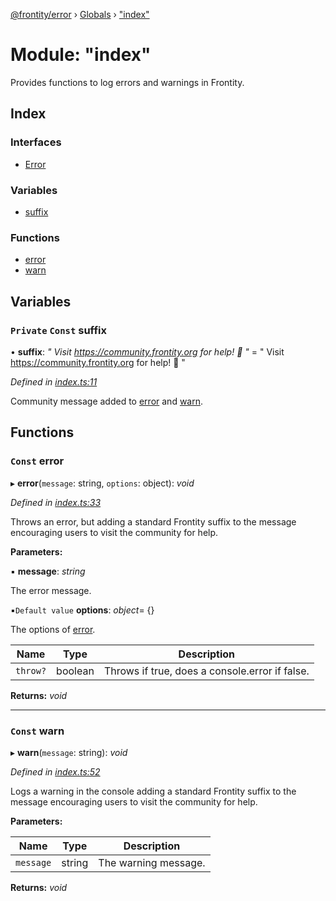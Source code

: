 [@frontity/error](../README.md) › [Globals](../globals.md) › ["index"](_index_.md)

# Module: "index"

Provides functions to log errors and warnings in Frontity.

## Index

### Interfaces

* [Error](../interfaces/_index_.error.md)

### Variables

* [suffix](_index_.md#private-const-suffix)

### Functions

* [error](_index_.md#const-error)
* [warn](_index_.md#const-warn)

## Variables

### `Private` `Const` suffix

• **suffix**: *"
Visit https://community.frontity.org for help! 🙂
"* = "
Visit https://community.frontity.org for help! 🙂
"

*Defined in [index.ts:11](https://github.com/frontity/frontity/blob/8ecbfbfc/packages/error/src/index.ts#L11)*

Community message added to [error](_index_.md#const-error) and [warn](_index_.md#const-warn).

## Functions

### `Const` error

▸ **error**(`message`: string, `options`: object): *void*

*Defined in [index.ts:33](https://github.com/frontity/frontity/blob/8ecbfbfc/packages/error/src/index.ts#L33)*

Throws an error, but adding a standard Frontity suffix to the message
encouraging users to visit the community for help.

**Parameters:**

▪ **message**: *string*

The error message.

▪`Default value`  **options**: *object*= {}

The options of [error](_index_.md#const-error).

Name | Type | Description |
------ | ------ | ------ |
`throw?` | boolean | Throws if true, does a console.error if false. |

**Returns:** *void*

___

### `Const` warn

▸ **warn**(`message`: string): *void*

*Defined in [index.ts:52](https://github.com/frontity/frontity/blob/8ecbfbfc/packages/error/src/index.ts#L52)*

Logs a warning in the console adding a standard Frontity suffix to the
message encouraging users to visit the community for help.

**Parameters:**

Name | Type | Description |
------ | ------ | ------ |
`message` | string | The warning message.  |

**Returns:** *void*
